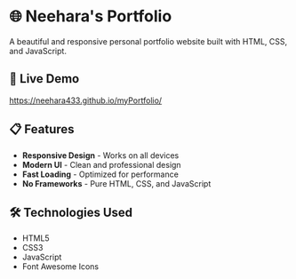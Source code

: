 

# 🌐 Neehara's Portfolio

A beautiful and responsive personal portfolio website built with HTML, CSS, and JavaScript.

## 🚀 Live Demo

https://neehara433.github.io/myPortfolio/
## 📋 Features

- **Responsive Design** - Works on all devices
- **Modern UI** - Clean and professional design
- **Fast Loading** - Optimized for performance
- **No Frameworks** - Pure HTML, CSS, and JavaScript

## 🛠️ Technologies Used

- HTML5
- CSS3
- JavaScript
- Font Awesome Icons
